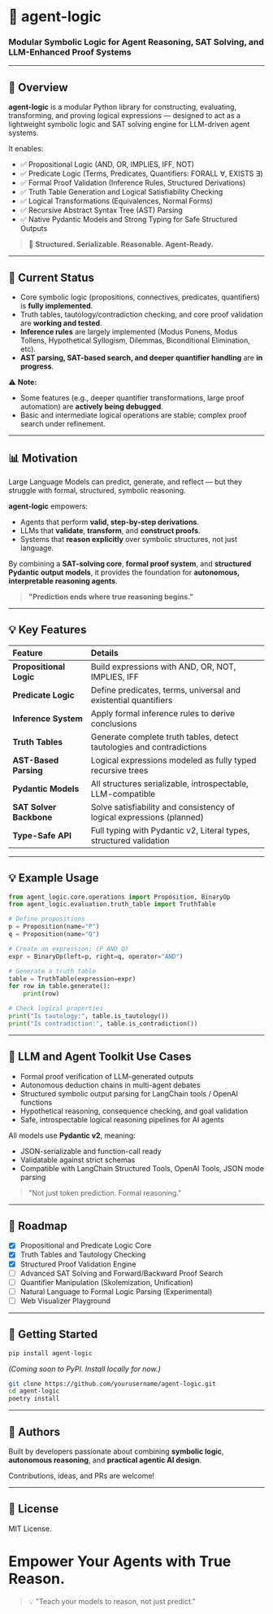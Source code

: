 # 🤖 agent-logic

### Modular Symbolic Logic for Agent Reasoning, SAT Solving, and LLM-Enhanced Proof Systems

---

## 🚀 Overview

**agent-logic** is a modular Python library for constructing, evaluating, transforming, and proving logical expressions — designed to act as a lightweight symbolic logic and SAT solving engine for LLM-driven agent systems.

It enables:
- ✅ Propositional Logic (AND, OR, IMPLIES, IFF, NOT)
- ✅ Predicate Logic (Terms, Predicates, Quantifiers: FORALL ∀, EXISTS ∃)
- ✅ Formal Proof Validation (Inference Rules, Structured Derivations)
- ✅ Truth Table Generation and Logical Satisfiability Checking
- ✅ Logical Transformations (Equivalences, Normal Forms)
- ✅ Recursive Abstract Syntax Tree (AST) Parsing
- ✅ Native Pydantic Models and Strong Typing for Safe Structured Outputs

> 🔗 **Structured. Serializable. Reasonable. Agent-Ready.**

---

## 💪 Current Status

- Core symbolic logic (propositions, connectives, predicates, quantifiers) is **fully implemented**.
- Truth tables, tautology/contradiction checking, and core proof validation are **working and tested**.
- **Inference rules** are largely implemented (Modus Ponens, Modus Tollens, Hypothetical Syllogism, Dilemmas, Biconditional Elimination, etc).
- **AST parsing, SAT-based search, and deeper quantifier handling** are **in progress**.

⚠️ **Note:**
- Some features (e.g., deeper quantifier transformations, large proof automation) are **actively being debugged**.
- Basic and intermediate logical operations are stable; complex proof search under refinement.

---

## 📊 Motivation

Large Language Models can predict, generate, and reflect — but they struggle with formal, structured, symbolic reasoning.

**agent-logic** empowers:
- Agents that perform **valid, step-by-step derivations**.
- LLMs that **validate**, **transform**, and **construct proofs**.
- Systems that **reason explicitly** over symbolic structures, not just language.

By combining a **SAT-solving core**, **formal proof system**, and **structured Pydantic output models**, it provides the foundation for **autonomous, interpretable reasoning agents**.

> **"Prediction ends where true reasoning begins."**

---

## 💡 Key Features

| Feature | Details |
| :------ | :------ |
| **Propositional Logic** | Build expressions with AND, OR, NOT, IMPLIES, IFF |
| **Predicate Logic** | Define predicates, terms, universal and existential quantifiers |
| **Inference System** | Apply formal inference rules to derive conclusions |
| **Truth Tables** | Generate complete truth tables, detect tautologies and contradictions |
| **AST-Based Parsing** | Logical expressions modeled as fully typed recursive trees |
| **Pydantic Models** | All structures serializable, introspectable, LLM-compatible |
| **SAT Solver Backbone** | Solve satisfiability and consistency of logical expressions (planned) |
| **Type-Safe API** | Full typing with Pydantic v2, Literal types, structured validation |

---

## 💡 Example Usage

```python
from agent_logic.core.operations import Proposition, BinaryOp
from agent_logic.evaluation.truth_table import TruthTable

# Define propositions
p = Proposition(name="P")
q = Proposition(name="Q")

# Create an expression: (P AND Q)
expr = BinaryOp(left=p, right=q, operator="AND")

# Generate a truth table
table = TruthTable(expression=expr)
for row in table.generate():
    print(row)

# Check logical properties
print("Is tautology:", table.is_tautology())
print("Is contradiction:", table.is_contradiction())
```

---

## 📙 LLM and Agent Toolkit Use Cases

- Formal proof verification of LLM-generated outputs
- Autonomous deduction chains in multi-agent debates
- Structured symbolic output parsing for LangChain tools / OpenAI functions
- Hypothetical reasoning, consequence checking, and goal validation
- Safe, introspectable logical reasoning pipelines for AI agents

All models use **Pydantic v2**, meaning:
- JSON-serializable and function-call ready
- Validatable against strict schemas
- Compatible with LangChain Structured Tools, OpenAI Tools, JSON mode parsing

> "Not just token prediction. Formal reasoning." 

---

## 🌟 Roadmap

- [x] Propositional and Predicate Logic Core
- [x] Truth Tables and Tautology Checking
- [x] Structured Proof Validation Engine
- [ ] Advanced SAT Solving and Forward/Backward Proof Search
- [ ] Quantifier Manipulation (Skolemization, Unification)
- [ ] Natural Language to Formal Logic Parsing (Experimental)
- [ ] Web Visualizer Playground

---

## 🚀 Getting Started

```bash
pip install agent-logic
```
_(Coming soon to PyPI. Install locally for now.)_

```bash
git clone https://github.com/yourusername/agent-logic.git
cd agent-logic
poetry install
```

---

## 👤 Authors

Built by developers passionate about combining **symbolic logic**, **autonomous reasoning**, and **practical agentic AI design**.

Contributions, ideas, and PRs are welcome!

---

## 🎉 License

MIT License.


# Empower Your Agents with True Reason.

> 💡 "Teach your models to reason, not just predict."